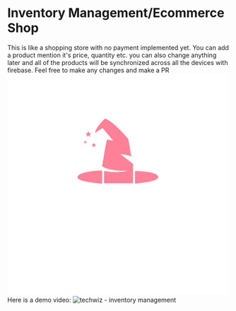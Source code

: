 # Inventory Management/Ecommerce Shop
This is like a shopping store with no payment implemented yet. You can add a product mention it's price, quantity etc. you can also change anything later and all of the products will be synchronized across all the devices with firebase. Feel free to make any changes and make a PR
![](https://github.com/mateenkiani/Inventory_management/blob/master/assets/icon/icon.png)
Here is a demo video:
![techwiz - inventory management](https://github.com/mateenkiani/myDropbox/blob/main/techwiz.gif)

